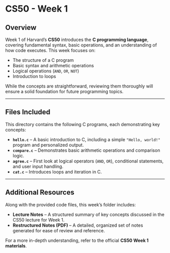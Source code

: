 # CS50 - Week 1  

## Overview  
Week 1 of Harvard’s **CS50** introduces the **C programming language**, covering fundamental syntax, basic operations, and an understanding of how code executes. This week focuses on:  

- The structure of a C program  
- Basic syntax and arithmetic operations  
- Logical operations (`AND`, `OR`, `NOT`)  
- Introduction to loops  

While the concepts are straightforward, reviewing them thoroughly will ensure a solid foundation for future programming topics.  

---

## Files Included  

This directory contains the following C programs, each demonstrating key concepts:  

- **`hello.c`** – A basic introduction to C, including a simple `"Hello, world!"` program and personalized output.  
- **`compare.c`** – Demonstrates basic arithmetic operations and comparison logic.  
- **`agree.c`** – First look at logical operators (`AND`, `OR`), conditional statements, and user input handling.  
- **`cat.c`** – Introduces loops and iteration in C.  

---

## Additional Resources  

Along with the provided code files, this week’s folder includes:  

- **Lecture Notes** – A structured summary of key concepts discussed in the CS50 lecture for Week 1.  
- **Restructured Notes (PDF)** – A detailed, organized set of notes generated for ease of review and reference.  

For a more in-depth understanding, refer to the official **CS50 Week 1 materials**.  
